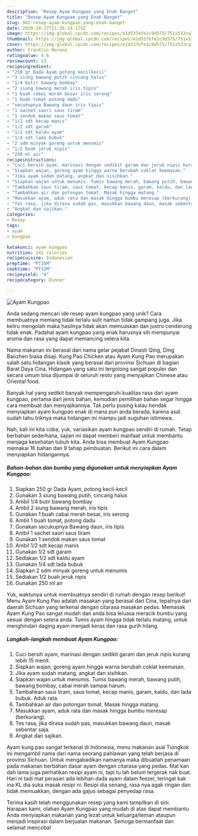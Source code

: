 ```yaml
---
description: "Resep Ayam Kungpao yang Enak Banget"
title: "Resep Ayam Kungpao yang Enak Banget"
slug: 942-resep-ayam-kungpao-yang-enak-banget
date: 2020-10-27T11:35:19.175Z
image: https://img-global.cpcdn.com/recipes/e1d537efe1c9d575/751x532cq70/ayam-kungpao-foto-resep-utama.jpg
thumbnail: https://img-global.cpcdn.com/recipes/e1d537efe1c9d575/751x532cq70/ayam-kungpao-foto-resep-utama.jpg
cover: https://img-global.cpcdn.com/recipes/e1d537efe1c9d575/751x532cq70/ayam-kungpao-foto-resep-utama.jpg
author: Franklin Moreno
ratingvalue: 4.6
reviewcount: 13
recipeingredient:
- "250 gr Dada Ayam potong kecilkecil"
- "3 siung bawang putih cincang halus"
- "1/4 butir bawang bombay"
- "2 siung bawang merah iris tipis"
- "1 buah cabai merah besar iris serong"
- "1 buah tomat potong dadu"
- "secukupnya Bawang daun iris tipis"
- "1 sachet saori saus tiram"
- "1 sendok makan saus tomat"
- "1/2 sdt kecap manis"
- "1/2 sdt garam"
- "1/2 sdt kaldu ayam"
- "1/4 sdt lada bubuk"
- "2 sdm minyak goreng untuk menumis"
- "1/2 buah jeruk nipis"
- "250 ml air"
recipeinstructions:
- "Cuci bersih ayam, marinasi dengan sedikit garam dan jeruk nipis kurang lebih 15 menit."
- "Siapkan wajan, goreng ayam hingga warna berubah coklat keemasan."
- "Jika ayam sudah matang, angkat dan sisihkan."
- "Siapkan wajan untuk menumis. Tumis bawang merah, bawang putih, bawang bombay, cabai merah sampai harum."
- "Tambahkan saus tiram, saus tomat, kecap manis, garam, kaldu, dan lada bubuk. Aduk rata."
- "Tambahkan air dan potongan tomat. Masak hingga matang."
- "Masukkan ayam, aduk rata dan masak hingga bumbu meresap (berkurang)."
- "Tes rasa, jika dirasa sudah pas, masukkan bawang daun, masak sebentar saja."
- "Angkat dan sajikan."
categories:
- Resep
tags:
- ayam
- kungpao

katakunci: ayam kungpao 
nutrition: 241 calories
recipecuisine: Indonesian
preptime: "PT35M"
cooktime: "PT32M"
recipeyield: "4"
recipecategory: Dinner

---
```



![Ayam Kungpao](https://img-global.cpcdn.com/recipes/e1d537efe1c9d575/751x532cq70/ayam-kungpao-foto-resep-utama.jpg)

Anda sedang mencari ide resep ayam kungpao yang unik? Cara membuatnya memang tidak terlalu sulit namun tidak gampang juga. Jika keliru mengolah maka hasilnya tidak akan memuaskan dan justru cenderung tidak enak. Padahal ayam kungpao yang enak harusnya sih mempunyai aroma dan rasa yang dapat memancing selera kita.

Nama makanan ini berasal dari nama gelar pejabat Dinasti Qing, Ding Baozhen biasa disaji. Kung Pao Chicken atau Ayam Kung Pao merupakan salah satu hidangan klasik yang berasal dari provinsi Sichuan di bagian Barat Daya Cina. Hidangan yang satu ini tergolong sangat populer dan secara umum bisa dijumpai di seluruh resto yang menyajikan Chinese atau Oriental food.

Banyak hal yang sedikit banyak mempengaruhi kualitas rasa dari ayam kungpao, pertama dari jenis bahan, kemudian pemilihan bahan segar hingga cara membuat dan menyajikannya. Tak perlu pusing kalau hendak menyiapkan ayam kungpao enak di mana pun anda berada, karena asal sudah tahu triknya maka hidangan ini mampu jadi suguhan istimewa.


Nah, kali ini kita coba, yuk, variasikan ayam kungpao sendiri di rumah. Tetap berbahan sederhana, sajian ini dapat memberi manfaat untuk membantu menjaga kesehatan tubuh kita. Anda bisa membuat Ayam Kungpao memakai 16 bahan dan 9 tahap pembuatan. Berikut ini cara dalam menyiapkan hidangannya.

<!--inarticleads1-->

##### Bahan-bahan dan bumbu yang digunakan untuk menyiapkan Ayam Kungpao:

1. Siapkan 250 gr Dada Ayam, potong kecil-kecil
1. Gunakan 3 siung bawang putih, cincang halus
1. Ambil 1/4 butir bawang bombay
1. Ambil 2 siung bawang merah, iris tipis
1. Gunakan 1 buah cabai merah besar, iris serong
1. Ambil 1 buah tomat, potong dadu
1. Gunakan secukupnya Bawang daun, iris tipis
1. Ambil 1 sachet saori saus tiram
1. Gunakan 1 sendok makan saus tomat
1. Ambil 1/2 sdt kecap manis
1. Gunakan 1/2 sdt garam
1. Sediakan 1/2 sdt kaldu ayam
1. Gunakan 1/4 sdt lada bubuk
1. Siapkan 2 sdm minyak goreng untuk menumis
1. Sediakan 1/2 buah jeruk nipis
1. Gunakan 250 ml air


Yuk, waktunya untuk membuatnya sendiri di rumah dengan resep berikut! Menu Ayam Kung Pao adalah masakan yang berasal dari Cina, tepatnya dari daerah Sichuan yang terkenal dengan citarasa masakan pedas. Memasak Ayam Kung Pao sangat mudah dan anda bisa leluasa meracik bumbu yang sesuai dengan selera anda. Tumis ayam hingga tidak terlalu matang, untuk menghindari daging ayam menjadi keras dan rasa gurih hilang. 

<!--inarticleads2-->

##### Langkah-langkah membuat Ayam Kungpao:

1. Cuci bersih ayam, marinasi dengan sedikit garam dan jeruk nipis kurang lebih 15 menit.
1. Siapkan wajan, goreng ayam hingga warna berubah coklat keemasan.
1. Jika ayam sudah matang, angkat dan sisihkan.
1. Siapkan wajan untuk menumis. Tumis bawang merah, bawang putih, bawang bombay, cabai merah sampai harum.
1. Tambahkan saus tiram, saus tomat, kecap manis, garam, kaldu, dan lada bubuk. Aduk rata.
1. Tambahkan air dan potongan tomat. Masak hingga matang.
1. Masukkan ayam, aduk rata dan masak hingga bumbu meresap (berkurang).
1. Tes rasa, jika dirasa sudah pas, masukkan bawang daun, masak sebentar saja.
1. Angkat dan sajikan.


Ayam kung pao sangat terkenal di Indonesia, menu makanan asal Tiongkok ini mengambil nama dari nama seorang pahlawan yang telah berjasa di provinsi Sichuan. Untuk mengabadikan namanya maka dibuatlah penamaan pada makanan berbahan dasar ayam dengan citarasa yang pedas. Mat kan dah lama juga perhatikan resipi ayam ni, tapi tu lah belum tergerak nak buat. Hari ni tadi mat perasan ada lebihan dada ayam dalam feezer, teringat kak ina KL dia suka masak resipi ni. Resipi dia senang, rasa nya agak ringan dan tidak memuakkan, dengan ada gajus sebagai penyedap rasa. 

Terima kasih telah menggunakan resep yang kami tampilkan di sini. Harapan kami, olahan Ayam Kungpao yang mudah di atas dapat membantu Anda menyiapkan makanan yang lezat untuk keluarga/teman ataupun menjadi inspirasi dalam berjualan makanan. Semoga bermanfaat dan selamat mencoba!
